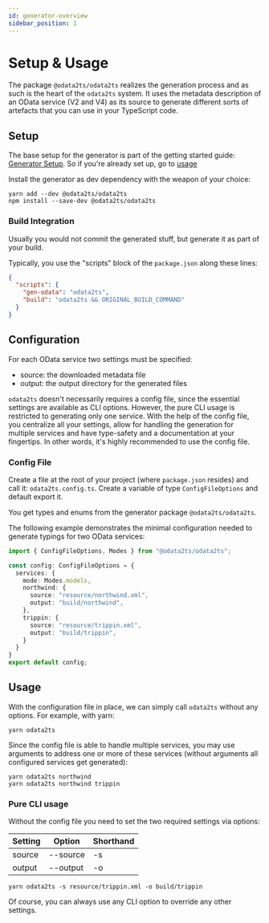```yaml
---
id: generator-overview
sidebar_position: 1
---
```


# Setup & Usage

The package `@odata2ts/odata2ts` realizes the generation process and as such is the heart of the `odata2ts` system.
It uses the metadata description of an OData service (V2 and V4) as its source to generate different sorts
of artefacts that you can use in your TypeScript code.

## Setup

The base setup for the generator is part of the getting started guide: [Generator Setup](../getting-started/generator-setup).
So if you're already set up, go to [usage](#Usage)

Install the generator as dev dependency with the weapon of your choice:

```
yarn add --dev @odata2ts/odata2ts
npm install --save-dev @odata2ts/odata2ts
```

### Build Integration

Usually you would not commit the generated stuff, but generate it as part of your build.

Typically, you use the "scripts" block of the `package.json` along these lines:

```json
{
  "scripts": {
    "gen-odata": "odata2ts",
    "build": "odata2ts && ORIGINAL_BUILD_COMMAND"
  }
}
```

## Configuration

For each OData service two settings must be specified:

- source: the downloaded metadata file
- output: the output directory for the generated files

`odata2ts` doesn't necessarily requires a config file, since the essential settings are available as CLI options.
However, the pure CLI usage is restricted to generating only one service. With the help of the config file,
you centralize all your settings, allow for handling the generation for multiple services and have type-safety
and a documentation at your fingertips. In other words, it's highly recommended to use the config file.

### Config File

Create a file at the root of your project (where `package.json` resides)
and call it: `odata2ts.config.ts`. Create a variable of type `ConfigFileOptions`
and default export it.

You get types and enums from the generator package `@odata2ts/odata2ts`.

The following example demonstrates the minimal configuration needed to generate typings
for two OData services:

```ts
import { ConfigFileOptions, Modes } from "@odata2ts/odata2ts";

const config: ConfigFileOptions = {
  services: {
    mode: Modes.models,
    northwind: {
      source: "resource/northwind.xml",
      output: "build/northwind",
    },
    trippin: {
      source: "resource/trippin.xml",
      output: "build/trippin",
    }
  }
}
export default config;
```

## Usage

With the configuration file in place, we can simply call `odata2ts` without any options.
For example, with yarn:

```shell
yarn odata2ts
```

Since the config file is able to handle multiple services, you may use arguments to address
one or more of these services (without arguments all configured services get generated):

```shell
yarn odata2ts northwind
yarn odata2ts northwind trippin
```

### Pure CLI usage

Without the config file you need to set the two required settings via options:

| Setting | Option   | Shorthand |
| ------- | -------- | --------- |
| source  | --source | -s        |
| output  | --output | -o        |

```shell
yarn odata2ts -s resource/trippin.xml -o build/trippin
```

Of course, you can always use any CLI option to override any other settings.
